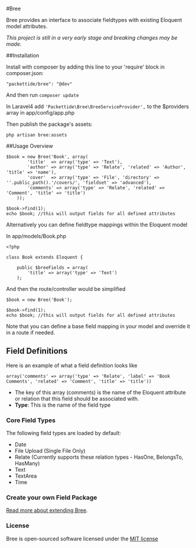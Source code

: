 #Bree

Bree provides an interface to associate fieldtypes with existing Eloquent model attributes.

*This project is still in a very early stage and breaking changes may  be made.*

##Installation

Install with composer by adding this line to your 'require' block in composer.json:

    "packettide/bree": "@dev"
    
And then run `composer update`

In Laravel4 add `'Packettide\Bree\BreeServiceProvider',` to the $providers array in app/config/app.php

Then publish the package's assets:

	php artisan bree:assets

##Usage Overview

    $book = new Bree('Book', array(
			'title'  => array('type' => 'Text'),
			'author' => array('type' => 'Relate', 'related' => 'Author', 'title' => 'name'),
			'cover'  => array('type' => 'File', 'directory' => ''.public_path().'/covers/', 'fieldset' => 'advanced'),
			'comments' => array('type' => 'Relate', 'related' => 'Comment', 'title' => 'title')
		));

	$book->find(1);
	echo $book; //this will output fields for all defined attributes

Alternatively you can define fieldtype mappings within the Eloquent model

In app/models/Book.php

	<?php

	class Book extends Eloquent {

		public $breeFields = array(
			'title' => array('type' => 'Text')
		);

And then the route/controller would be simplified

	$book = new Bree('Book');

	$book->find(1);
	echo $book; //this will output fields for all defined attributes

Note that you can define a base field mapping in your model and override it in a route if needed.

## Field Definitions

Here is an example of what a field definition looks like

	array('comments' => array('type' => 'Relate', 'label' => 'Book Comments', 'related' => 'Comment', 'title' => 'title'))

* The key of this array (comments) is the name of the Eloquent attribute or relation that this field should be associated with.
* **Type**: This is the name of the field type


### Core Field Types

The following field types are loaded by default:

* Date
* File Upload (Single File Only)
* Relate (Currently supports these relation types - HasOne, BelongsTo, HasMany)
* Text
* TextArea
* Time

### Create your own Field Package

[Read more about extending Bree](extend.md).


### License

Bree is open-sourced software licensed under the [MIT license](http://opensource.org/licenses/MIT)